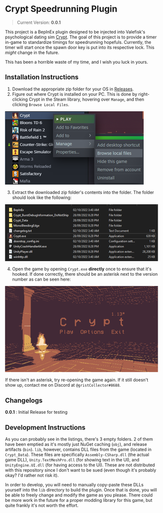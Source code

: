 # Crypt Speedrunning Plugin

> Current Version: **0.0.1**

This project is a BepInEx plugin designed to be injected into Valefisk's psychological dating sim [Crypt](https://store.steampowered.com/app/2138700/Crypt/). The goal of this project is to provide a timer in-game to standardize timings for speedrunning hopefuls. Currently, the timer will start once the spawn door key is put into its respective lock. This *might* change in the future.

This has been a horrible waste of my time, and I wish you luck in yours.

## Installation Instructions

1. Download the appropriate zip folder for your OS in [Releases](https://github.com/clydejallorina/CryptSpeedrun/releases).
2. Figure out where Crypt is installed on your PC. This is done by right-clicking Crypt in the Steam library, hovering over `Manage`, and then clicking `Browse Local Files`.

![Steam Interface](readme_assets/steam_local_files.png)

3. Extract the downloaded zip folder's contents into the folder. The folder should look like the following:

![Local Files](readme_assets/local_files.png)

4. Open the game by opening `Crypt.exe` **directly** once to ensure that it's hooked. If done correctly, there should be an asterisk next to the version number as can be seen here:

![Crypt Main Menu](readme_assets/crypt_main_menu.png)

If there isn't an asterisk, try re-opening the game again. If it still doesn't show up, contact me on Discord at `@gristCollector#8688`.

## Changelogs

**0.0.1** : Initial Release for testing

## Development Instructions

As you can probably see in the listings, there's 3 empty folders. 2 of them have been emptied as it's mostly just NuGet caching (`obj`), and release artifacts (`bin`). `lib`, however, contains DLL files from the game (located in `Crypt_Data`). These files are specifically `Assembly-CSharp.dll` (the actual game DLL), `Unity.TextMeshPro.dll` (for showing text in the UI), and `UnityEngine.UI.dll` (for having access to the UI). These are not distributed with this repository since I don't want to be sued (even though it's probably okay? I'd rather not risk it).

In order to develop, you will need to manually copy-paste these DLLs yourself into the `lib` directory to build the plugin. Once that is done, you will be able to freely change and modify the game as you please. There could be more work in the future for a proper modding library for this game, but quite frankly it's not worth the effort.
